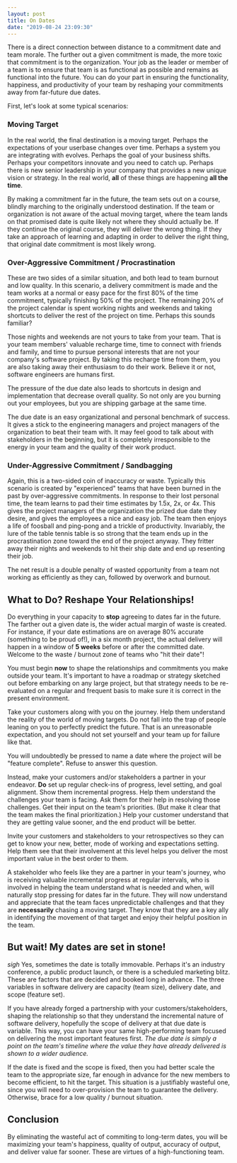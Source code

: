 ```yaml
---
layout: post
title: On Dates
date: "2019-08-24 23:09:30"
---
```


There is a direct connection between distance to a commitment date and team morale. The further out a given commitment is made, the more toxic that commitment is to the organization. Your job as the leader or member of a team is to ensure that team is as functional as possible and remains as functional into the future. You can do your part in ensuring the functionality, happiness, and productivity of your team by reshaping your commitments away from far-future due dates.

First, let's look at some typical scenarios:

### Moving Target

In the real world, the final destination is a moving target. Perhaps the expectations of your userbase changes over time. Perhaps a system you are integrating with evolves. Perhaps the goal of your business shifts. Perhaps your competitors innovate and you need to catch up. Perhaps there is new senior leadership in your company that provides a new unique vision or strategy. In the real world, **all** of these things are happening **all the time**.

By making a commitment far in the future, the team sets out on a course, blindly marching to the originally understood destination. If the team or organization is not aware of the actual moving target, where the team lands on that promised date is quite likely not where they should actually be. If they continue the original course, they will deliver the wrong thing. If they take an approach of learning and adapting in order to deliver the right thing, that original date commitment is most likely wrong.

### Over-Aggressive Commitment / Procrastination

These are two sides of a similar situation, and both lead to team burnout and low quality. In this scenario, a delivery commitment is made and the team works at a normal or easy pace for the first 80% of the time commitment, typically finishing 50% of the project. The remaining 20% of the project calendar is spent working nights and weekends and taking shortcuts to deliver the rest of the project on time. Perhaps this sounds familiar?

Those nights and weekends are not yours to take from your team. That is your team members' valuable recharge time, time to connect with friends and family, and time to pursue personal interests that are not your company's software project. By taking this recharge time from them, you are also taking away their enthusiasm to do their work. Believe it or not, software engineers are humans first.

The pressure of the due date also leads to shortcuts in design and implementation that decrease overall quality. So not only are you burning out your employees, but you are shipping garbage at the same time.

The due date is an easy organizational and personal benchmark of success. It gives a stick to the engineering managers and project managers of the organization to beat their team with. It may feel good to talk about with stakeholders in the beginning, but it is completely irresponsible to the energy in your team and the quality of their work product.

### Under-Aggressive Commitment / Sandbagging

Again, this is a two-sided coin of inaccuracy or waste. Typically this scenario is created by "experienced" teams that have been burned in the past by over-aggressive commitments. In response to their lost personal time, the team learns to pad their time estimates by 1.5x, 2x, or 4x. This gives the project managers of the organization the prized due date they desire, and gives the employees a nice and easy job. The team then enjoys a life of foosball and ping-pong and a trickle of productivity. Invariably, the lure of the table tennis table is so strong that the team ends up in the procrastination zone toward the end of the project anyway. They fritter away their nights and weekends to hit their ship date and end up resenting their job.

The net result is a double penalty of wasted opportunity from a team not working as efficiently as they can, followed by overwork and burnout.

## What to Do? Reshape Your Relationships!

Do everything in your capacity to **stop** agreeing to dates far in the future. The farther out a given date is, the wider actual margin of waste is created. For instance, if your date estimations are on average 80% accurate (something to be proud of!), in a six month project, the actual delivery will happen in a window of **5 weeks** before or after the committed date. Welcome to the waste / burnout zone of teams who "hit their date"!

You must begin **now** to shape the relationships and commitments you make outside your team. It's important to have a roadmap or strategy sketched out before embarking on any large project, but that strategy needs to be re-evaluated on a regular and frequent basis to make sure it is correct in the present environment.

Take your customers along with you on the journey. Help them understand the reality of the world of moving targets. Do not fall into the trap of people leaning on you to perfectly predict the future. That is an unreasonable expectation, and you should not set yourself and your team up for failure like that.

You will undoubtedly be pressed to name a date where the project will be "feature complete". Refuse to answer this question.

Instead, make your customers and/or stakeholders a partner in your endeavor. **Do** set up regular check-ins of progress, level setting, and goal alignment. Show them incremental progress. Help them understand the challenges your team is facing. Ask them for their help in resolving those challenges. Get their input on the team's priorities. (But make it clear that the team makes the final prioritization.) Help your customer understand that they are getting value sooner, and the end product will be better.

Invite your customers and stakeholders to your retrospectives so they can get to know your new, better, mode of working and expectations setting. Help them see that their involvement at this level helps you deliver the most important value in the best order to them.

A stakeholder who feels like they are a partner in your team's journey, who is receiving valuable incremental progress at regular intervals, who is involved in helping the team understand what is needed and when, will naturally stop pressing for dates far in the future. They will now understand and appreciate that the team faces unpredictable challenges and that they are **necessarily** chasing a moving target. They know that they are a key ally in identifying the movement of that target and enjoy their helpful position in the team.

## But wait! My dates are set in stone!

_sigh_ Yes, sometimes the date is totally immovable. Perhaps it's an industry conference, a public product launch, or there is a scheduled marketing blitz. These are factors that are decided and booked long in advance. The three variables in software delivery are capacity (team size), delivery date, and scope (feature set).

If you have already forged a partnership with your customers/stakeholders, shaping the relationship so that they understand the incremental nature of software delivery, hopefully the scope of delivery at that due date is variable. This way, you can have your same high-performing team focused on delivering the most important features first. _The due date is simply a point on the team's timeline where the value they have already delivered is shown to a wider audience._

If the date is fixed and the scope is fixed, then you had better scale the team to the appropriate size, far enough in advance for the new members to become efficient, to hit the target. This situation is a justifiably wasteful one, since you will need to over-provision the team to guarantee the delivery. Otherwise, brace for a low quality / burnout situation.

## Conclusion

By eliminating the wasteful act of commiting to long-term dates, you will be maximizing your team's happiness, quality of output, accuracy of output, and deliver value far sooner. These are virtues of a high-functioning team.
